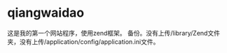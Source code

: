 qiangwaidao
===========
这是我的第一个网站程序，使用zend框架。
备份。没有上传/library/Zend文件夹，没有上传/application/config/application.ini文件。
